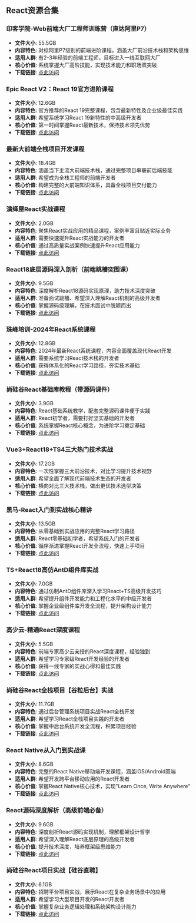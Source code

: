 ## React资源合集

### 印客学院-Web前端大厂工程师训练营（直达阿里P7）
- **文件大小**: 55.5GB
- **内容特色**: 对标阿里P7级别的前端进阶课程，涵盖大厂前沿技术栈和架构思维
- **适用人群**: 有2-3年经验的前端工程师，目标进入一线互联网大厂
- **核心价值**: 系统掌握大厂高阶技能，实现技术能力和职场双突破
- **下载链接**: [点此访问](https://pan.quark.cn/s/f720ac778ced)

### Epic React V2：React 19官方进阶课程
- **文件大小**: 12.6GB
- **内容特色**: 官方推荐的React 19完整课程，包含最新特性及企业级最佳实践
- **适用人群**: 希望系统学习React 19新特性的中高级开发者
- **核心价值**: 第一时间掌握React最新技术，保持技术领先优势
- **下载链接**: [点此访问](https://pan.quark.cn/s/4aaf9c986e23)

### 最新大前端全栈项目开发课程
- **文件大小**: 18.4GB
- **内容特色**: 涵盖当下主流大前端技术栈，通过完整项目串联前后端技能
- **适用人群**: 希望成为全栈工程师的前端开发者
- **核心价值**: 构建完整的大前端知识体系，具备全栈项目交付能力
- **下载链接**: [点此访问](https://pan.quark.cn/s/d60af4c3ab3f)

### 演绎屋React实战课程
- **文件大小**: 2.0GB
- **内容特色**: 聚焦React实战应用的精品课程，案例丰富且贴近实际业务
- **适用人群**: 需要快速提升React实战能力的开发者
- **核心价值**: 通过高质量实战案例快速提升React应用能力
- **下载链接**: [点此访问](https://pan.quark.cn/s/6253ed07d65e)

### React18底层源码深入剖析（前端跳槽突围课）
- **文件大小**: 9.5GB
- **内容特色**: 深度解析React18源码实现原理，助力技术深度突破
- **适用人群**: 准备面试跳槽、希望深入理解React机制的高级开发者
- **核心价值**: 掌握源码级理解，在技术面试中脱颖而出
- **下载链接**: [点此访问](https://pan.quark.cn/s/4dd85cd0fcef)

### 珠峰培训-2024年React系统课程
- **文件大小**: 12.8GB
- **内容特色**: 2024年最新React系统课程，内容全面覆盖现代React开发
- **适用人群**: 需要系统学习React技术栈的开发者
- **核心价值**: 获得体系化的React学习路径，夯实技术基础
- **下载链接**: [点此访问](https://pan.quark.cn/s/1c62ecbe50d1)

### 尚硅谷React基础库教程（带源码课件）
- **文件大小**: 3.9GB
- **内容特色**: React基础系统教学，配套完整源码课件便于实践
- **适用人群**: React初学者，需要打好坚实基础的开发者
- **核心价值**: 系统掌握React核心概念，为进阶学习奠定基础
- **下载链接**: [点此访问](https://pan.quark.cn/s/387c0b97f454)

### Vue3+React18+TS4三大热门技术实战
- **文件大小**: 17.2GB
- **内容特色**: 一次性掌握三大前沿技术，对比学习提升技术视野
- **适用人群**: 希望全面了解现代前端技术生态的开发者
- **核心价值**: 横向对比三大技术栈，做出更优技术选型决策
- **下载链接**: [点此访问](https://pan.quark.cn/s/fe7bc2a7b11f)

### 黑马-React入门到实战核心精讲
- **文件大小**: 13.5GB
- **内容特色**: 从零基础到实战应用的完整React学习路径
- **适用人群**: React零基础初学者，希望系统入门的开发者
- **核心价值**: 循序渐进掌握React开发全流程，快速上手项目
- **下载链接**: [点此访问](https://pan.quark.cn/s/8935b4b9b5ff)

### TS+React18高仿AntD组件库实战
- **文件大小**: 7.0GB
- **内容特色**: 通过仿制AntD组件库深入学习React+TS高级开发技巧
- **适用人群**: 希望提升组件开发能力和工程化水平的中级开发者
- **核心价值**: 掌握企业级组件库开发全流程，提升架构设计能力
- **下载链接**: [点此访问](https://pan.quark.cn/s/10936eac566f)

### 高少云-精通React深度课程
- **文件大小**: 5.5GB
- **内容特色**: 前端专家高少云亲授的React深度课程，经验独到
- **适用人群**: 希望学习专家级React开发经验的开发者
- **核心价值**: 获得一线专家的实战心得和最佳实践
- **下载链接**: [点此访问](https://pan.quark.cn/s/a2d53a6a68f5)

### 尚硅谷React全栈项目【谷粒后台】实战
- **文件大小**: 11.7GB
- **内容特色**: 通过后台管理系统项目实战React全栈开发
- **适用人群**: 希望学习React全栈项目实践的开发者
- **核心价值**: 掌握中后台系统开发全流程，积累项目经验
- **下载链接**: [点此访问](https://pan.quark.cn/s/88131ea97651)

### React Native从入门到实战课
- **文件大小**: 8.6GB
- **内容特色**: 完整的React Native移动端开发课程，涵盖iOS/Android双端
- **适用人群**: 希望开发跨平台移动应用的React开发者
- **核心价值**: 掌握React Native核心技术，实现"Learn Once, Write Anywhere"
- **下载链接**: [点此访问](https://pan.quark.cn/s/d90c89bb80e9)

### React源码深度解析（高级前端必备）
- **文件大小**: 9.6GB
- **内容特色**: 深度剖析React源码实现机制，理解框架设计哲学
- **适用人群**: 希望深入理解React底层原理的高级开发者
- **核心价值**: 提升技术深度，培养框架级思维能力
- **下载链接**: [点此访问](https://pan.quark.cn/s/d39338d6a26a)

### 尚硅谷React项目实战【硅谷直聘】
- **文件大小**: 6.1GB
- **内容特色**: 招聘平台项目实战，展示React在复杂业务场景中的应用
- **适用人群**: 希望学习大型项目开发的React开发者
- **核心价值**: 掌握复杂业务逻辑处理和系统架构设计能力
- **下载链接**: [点此访问](https://pan.quark.cn/s/754af3b5d123)